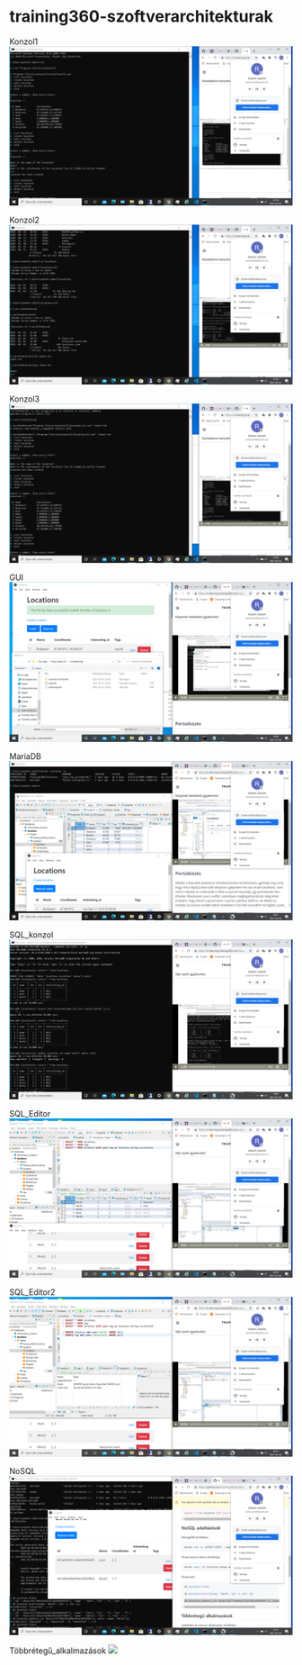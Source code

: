 # training360-szoftverarchitekturak

Konzol1
![](https://github.com/Robi44/training360-szoftverarchitekturak/blob/main/konzol1.png)

Konzol2
![](https://github.com/Robi44/training360-szoftverarchitekturak/blob/main/konzol2.png)

Konzol3
![](https://github.com/Robi44/training360-szoftverarchitekturak/blob/main/konzol3.png)

GUI
![](https://github.com/Robi44/training360-szoftverarchitekturak/blob/main/GUI.png)

MariaDB
![](https://github.com/Robi44/training360-szoftverarchitekturak/blob/main/MariaDB.png)

SQL_konzol
![](https://github.com/Robi44/training360-szoftverarchitekturak/blob/main/SQL_konzol.png)

SQL_Editor
![](https://github.com/Robi44/training360-szoftverarchitekturak/blob/main/SQL_Editor1.png)

SQL_Editor2
![](https://github.com/Robi44/training360-szoftverarchitekturak/blob/main/SQL_Editor2.png)

NoSQL
![](https://github.com/Robi44/training360-szoftverarchitekturak/blob/main/NoSQL.png)

Többrétegű_alkalmazások
![](https://github.com/Robi44/training360-szoftverarchitekturak/blob/main/Többrétegű_alkalmazások.png)
